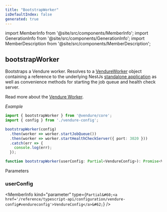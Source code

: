 ```yaml
---
title: "BootstrapWorker"
isDefaultIndex: false
generated: true
---
```

<!-- This file was generated from the Vendure source. Do not modify. Instead, re-run the "docs:build" script -->
import MemberInfo from '@site/src/components/MemberInfo';
import GenerationInfo from '@site/src/components/GenerationInfo';
import MemberDescription from '@site/src/components/MemberDescription';


## bootstrapWorker

<GenerationInfo sourceFile="packages/core/src/bootstrap.ts" sourceLine="102" packageName="@vendure/core" />

Bootstraps a Vendure worker. Resolves to a <a href='/reference/typescript-api/worker/vendure-worker#vendureworker'>VendureWorker</a> object containing a reference to the underlying
NestJs [standalone application](https://docs.nestjs.com/standalone-applications) as well as convenience
methods for starting the job queue and health check server.

Read more about the [Vendure Worker](/guides/developer-guide/worker-job-queue/).

*Example*

```ts
import { bootstrapWorker } from '@vendure/core';
import { config } from './vendure-config';

bootstrapWorker(config)
  .then(worker => worker.startJobQueue())
  .then(worker => worker.startHealthCheckServer({ port: 3020 }))
  .catch(err => {
    console.log(err);
  });
```

```ts title="Signature"
function bootstrapWorker(userConfig: Partial<VendureConfig>): Promise<VendureWorker>
```
Parameters

### userConfig

<MemberInfo kind="parameter" type={`Partial&#60;<a href='/reference/typescript-api/configuration/vendure-config#vendureconfig'>VendureConfig</a>&#62;`} />

